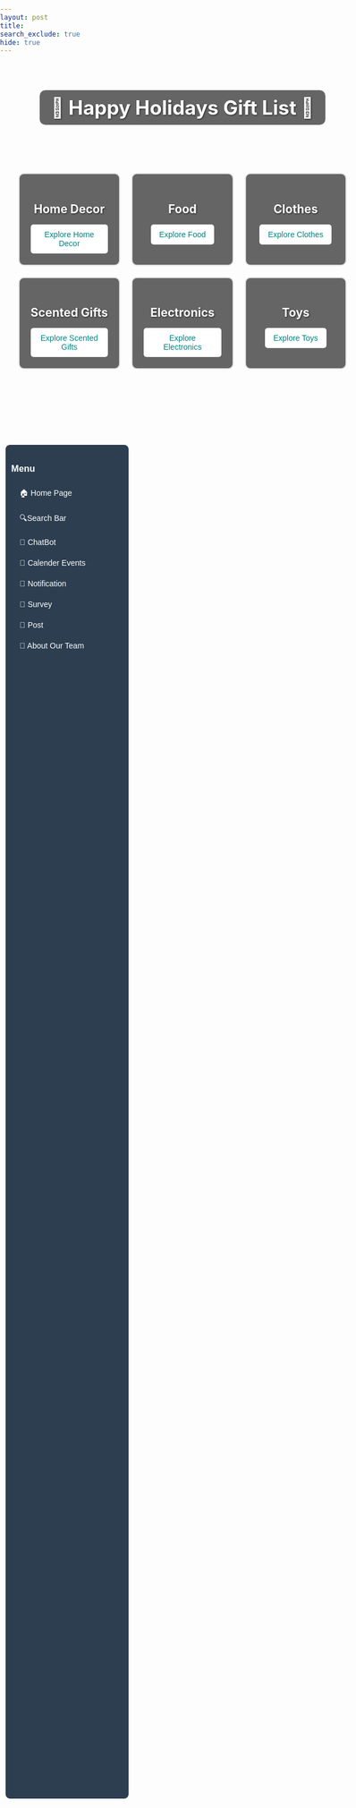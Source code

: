 ```yaml
---
layout: post
title:  
search_exclude: true
hide: true
---
```


<html lang="en">
<head>
    <meta charset="UTF-8">
    <meta name="viewport" content="width=device-width, initial-scale=1.0">
    <title>Popup Login Alert</title>
    <style>
        /* Overlay background */
        .popup-overlay {
            position: fixed;
            top: 0;
            left: 0;
            width: 100%;
            height: 100%;
            background: rgba(0, 0, 0, 0.5);
            display: flex;
            align-items: center;
            justify-content: center;
            z-index: 999;
            display: none; /* Initially hidden */
        }
        /* Popup container */
        .popup-container {
            background: white;
            padding: 20px;
            width: 320px;
            text-align: center;
            border-radius: 10px;
            box-shadow: 0 0 10px rgba(0, 0, 0, 0.3);
            position: relative;
        }
        /* Close (X) button */
        .close-btn {
            position: absolute;
            top: 10px;
            right: 15px;
            font-size: 20px;
            font-weight: bold;
            color: black;
            cursor: pointer;
        }
        .close-btn:hover {
            color: red;
        }
        /* Popup heading and text */
        .popup-container h2 {
            margin-bottom: 10px;
            font-size: 18px;
            color: black; /* Text color set to black */
        }
        /* Login button */
        .popup-button {
            background: #008080;
            color: white;
            border: none;
            padding: 10px 15px;
            font-size: 14px;
            cursor: pointer;
            border-radius: 5px;
            text-decoration: none;
            display: inline-block;
            margin-top: 10px;
        }
        .popup-button:hover {
            background: #005f5f;
        }
    </style>
</head>
<body>
    <!-- Popup Alert -->
    <div class="popup-overlay" id="popup">
        <div class="popup-container">
            <span class="close-btn" onclick="closePopup()">✖</span>
            <h2>Please Login/Sign-up to access all website features</h2>
            <a href="login.html" class="popup-button">Go to Login Page</a>
        </div>
    </div>
    <script>
        document.addEventListener("DOMContentLoaded", function() {
            // Check authentication status from localStorage
            const isAuthenticated = localStorage.getItem('authenticated') === 'true';
            if (!isAuthenticated) {
                // Show the popup if user is NOT logged in
                document.getElementById("popup").style.display = "flex";
            }
            // Function to close the popup
            function closePopup() {
                document.getElementById("popup").style.display = "none";
            }
            // Close popup when clicking the (X) button
            document.querySelector(".close-btn").addEventListener("click", closePopup);
            // Hide popup when clicking outside the box
            document.getElementById("popup").addEventListener("click", function(event) {
                if (event.target === this) {
                    closePopup();
                }
            });
        });
    </script>
</body>

</html>



<style>
    
.sidebar {
    width: 200px; /* Slightly smaller width */
    height: 60vh; /* Shorter height */
    background: #2C3E50;
    padding: 10px;
    position: fixed;
    left: 10px; /* Moves it further to the left */
    top: 20vh; /* Centers vertically a bit */
    color: white;
    font-family: Arial, sans-serif;
    border-radius: 8px; /* Adds a subtle rounded effect */
}
.sidebar a {
    display: block;
    color: white;
    text-decoration: none;
    padding: 8px 15px;
    margin: 5px 0;
    border-radius: 5px;
    text-align: left;
    font-size: 14px;
}
.sidebar a:hover {
    background: #34495E;
}
</style>

<div class="sidebar">
  <h3>Menu</h3>
  <a href="{{site.baseurl}}">🏠 Home Page</a>
  <a href="{{ site.baseurl }}/holiday/searchbar/"> 🔍Search Bar</a>
  <a href="{{ site.baseurl }}/holiday/chatbot/">🤖 ChatBot</a>
  <a href="{{ site.baseurl }}/holiday/event_calendar/">📅 Calender Events</a>
  <a href="{{ site.baseurl }}/holiday/notif/">🔔 Notification</a>
  <a href="{{ site.baseurl }}/holiday/survey/">📰 Survey</a>
  <a href="{{ site.baseurl }}/post/">📧 Post</a>
  <a href="{{ site.baseurl }}/holiday/about/">📖 About Our Team</a>
</div>


<div class="holiday-page">
    <header class="holiday-header">
        <h1>🎁 Happy Holidays Gift List 🎄</h1>
    </header>
    <div class="categories-grid">
        <div class="category-box" id="home-decor">
            <h2>Home Decor</h2>
            <button onclick="location.href='{{ site.baseurl }}/holiday/home-decor/'">Explore Home Decor</button>
        </div>
        <div class="category-box" id="food">
            <h2>Food</h2>
            <button onclick="location.href='{{ site.baseurl }}/holiday/food/'">Explore Food</button>
        </div>
        <div class="category-box" id="clothes">
            <h2>Clothes</h2>
            <button onclick="location.href='{{ site.baseurl }}/holiday/clothes/'">Explore Clothes</button>
        </div>
        <div class="category-box" id="scented">
            <h2>Scented Gifts</h2>
            <button onclick="location.href='{{ site.baseurl }}/holiday/scented/'">Explore Scented Gifts</button>
        </div>
        <div class="category-box" id="electronics">
            <h2>Electronics</h2>
            <button onclick="location.href='{{ site.baseurl }}/holiday/electronics/'">Explore Electronics</button>
        </div>
        <div class="category-box" id="toys">
            <h2>Toys</h2>
            <button onclick="location.href='{{ site.baseurl }}/holiday/toys/'">Explore Toys</button>
        </div>
    </div>
</div>

<style>
/* Reset margin and padding for the whole page */
html, body {
    margin: 0;
    padding: 0;
    width: 100%;
}

/* Apply the background image to the container */
.holiday-page {
    background-image: url('{{ site.baseurl }}/images/greenbackground.png');
    background-size: cover; /* Keeps the image covering the container */
    background-position: center;
    background-attachment: fixed; /* Keeps background fixed on scroll */
    min-height: 80vh;/*100vh */
    width: 68vw; /* Reduces the width of the container to 80% of the viewport 68vh */
    margin: 0 auto; /* Centers the container */
    display: flex;
    flex-direction: column;
    align-items: center;
    color: #ffffff;
    text-shadow: 1px 1px 3px rgba(0, 0, 0, 0.7);
    position: relative; /* Ensures it's a stacking context */
}

/* Header Styles */
.holiday-header h1 {
    font-size: 2.5em;
    margin-bottom: 30px;
    text-align: center;
    background: rgba(0, 0, 0, 0.6);
    padding: 10px 20px;
    border-radius: 10px;
}

/* Grid Layout */
.categories-grid {
    display: grid;
    grid-template-columns: repeat(3, 1fr);
    gap: 20px;
    width: 90%;
    max-width: 1200px;
}

/* Category Box Styles */
.category-box {
    background: rgba(0, 0, 0, 0.6);
    border: 2px solid rgba(255, 255, 255, 0.8);
    border-radius: 10px;
    text-align: center;
    padding: 20px;
    transition: transform 0.2s ease, box-shadow 0.2s ease;
    z-index: 2; /* Ensures boxes appear above the background */
}

.category-box h2 {
    margin-bottom: 15px;
    font-size: 1.5em;
}

.category-box button {
    background: #ffffff;
    color: #008080;
    border: none;
    padding: 10px 15px;
    font-size: 1em;
    border-radius: 5px;
    cursor: pointer;
    transition: background-color 0.2s ease, color 0.2s ease;
}

.category-box button:hover {
    background: #008080;
    color: #ffffff;
}

/* Hover Effect */
.category-box:hover {
    transform: translateY(-10px);
    box-shadow: 0 10px 20px rgba(0, 0, 0, 0.5);
}

/* Responsive Design */
@media (max-width: 768px) {
    .categories-grid {
        grid-template-columns: repeat(2, 1fr);
    }
    .holiday-header h1 {
        font-size: 2em;
    }
}

@media (max-width: 480px) {
    .categories-grid {
        grid-template-columns: 1fr;
    }
    .category-box h2 {
        font-size: 1.2em;
    }
}

/* Snowflake Styling */
.snowflake {
    position: absolute;
    color: white;
    font-size: 1em;
    user-select: none;
    pointer-events: none;
    z-index: 1;
    animation: fall linear infinite;
}

@keyframes fall {
    0% {
        transform: translateY(-10px);
    }
    100% {
        transform: translateY(100vh);
    }
}

/* Animation for snowflakes */
.snowflake:nth-child(odd) {
    animation-duration: 10s;
}

.snowflake:nth-child(even) {
    animation-duration: 15s;
}

/* Adjusting the snowflakes' size and timing */
.snowflake:nth-child(1) {
    font-size: 1.5em;
    animation-duration: 10s;
}

.snowflake:nth-child(2) {
    font-size: 1.3em;
    animation-duration: 12s;
}

.snowflake:nth-child(3) {
    font-size: 1.7em;
    animation-duration: 14s;
}
</style>

<script>
document.addEventListener("DOMContentLoaded", function() {
    // Snowflakes creation
    for (let i = 0; i < 100; i++) {
        let snowflake = document.createElement("div");
        snowflake.classList.add("snowflake");
        snowflake.style.left = `${Math.random() * 100}%`;
        snowflake.style.animationDuration = `${Math.random() * 10 + 5}s`; // random fall time
        snowflake.style.animationDelay = `${Math.random() * 5}s`; // random start time
        snowflake.innerHTML = "❆";
        document.querySelector(".holiday-page").appendChild(snowflake);
    }
});
</script>

